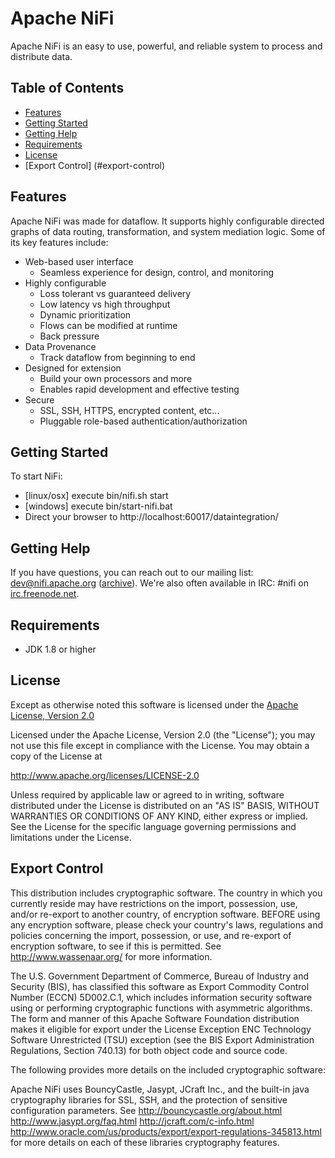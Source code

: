 <!--
  Licensed to the Apache Software Foundation (ASF) under one or more
  contributor license agreements.  See the NOTICE file distributed with
  this work for additional information regarding copyright ownership.
  The ASF licenses this file to You under the Apache License, Version 2.0
  (the "License"); you may not use this file except in compliance with
  the License.  You may obtain a copy of the License at
      http://www.apache.org/licenses/LICENSE-2.0
  Unless required by applicable law or agreed to in writing, software
  distributed under the License is distributed on an "AS IS" BASIS,
  WITHOUT WARRANTIES OR CONDITIONS OF ANY KIND, either express or implied.
  See the License for the specific language governing permissions and
  limitations under the License.
-->
# Apache NiFi

Apache NiFi is an easy to use, powerful, and reliable system to process and distribute data.

## Table of Contents

- [Features](#features)
- [Getting Started](#getting-started)
- [Getting Help](#getting-help)
- [Requirements](#requirements)
- [License](#license)
- [Export Control] (#export-control)

## Features

Apache NiFi was made for dataflow. It supports highly configurable directed graphs of data routing, transformation, and system mediation logic. Some of its key features include:

- Web-based user interface
  - Seamless experience for design, control, and monitoring
- Highly configurable
  - Loss tolerant vs guaranteed delivery
  - Low latency vs high throughput
  - Dynamic prioritization
  - Flows can be modified at runtime
  - Back pressure
- Data Provenance
  - Track dataflow from beginning to end
- Designed for extension
  - Build your own processors and more
  - Enables rapid development and effective testing
- Secure
  - SSL, SSH, HTTPS, encrypted content, etc...
  - Pluggable role-based authentication/authorization

## Getting Started

To start NiFi:
- [linux/osx] execute bin/nifi.sh start
- [windows] execute bin/start-nifi.bat
- Direct your browser to http://localhost:60017/dataintegration/

## Getting Help
If you have questions, you can reach out to our mailing list: dev@nifi.apache.org
([archive](http://mail-archives.apache.org/mod_mbox/nifi-dev)).
We're also often available in IRC: #nifi on
[irc.freenode.net](http://webchat.freenode.net/?channels=#nifi).

## Requirements
* JDK 1.8 or higher

## License

Except as otherwise noted this software is licensed under the
[Apache License, Version 2.0](http://www.apache.org/licenses/LICENSE-2.0.html)

Licensed under the Apache License, Version 2.0 (the "License");
you may not use this file except in compliance with the License.
You may obtain a copy of the License at

  http://www.apache.org/licenses/LICENSE-2.0

Unless required by applicable law or agreed to in writing, software
distributed under the License is distributed on an "AS IS" BASIS,
WITHOUT WARRANTIES OR CONDITIONS OF ANY KIND, either express or implied.
See the License for the specific language governing permissions and
limitations under the License.

## Export Control

This distribution includes cryptographic software. The country in which you 
currently reside may have restrictions on the import, possession, use, and/or
re-export to another country, of encryption software. BEFORE using any 
encryption software, please check your country's laws, regulations and 
policies concerning the import, possession, or use, and re-export of encryption
software, to see if this is permitted. See <http://www.wassenaar.org/> for more
information.

The U.S. Government Department of Commerce, Bureau of Industry and Security 
(BIS), has classified this software as Export Commodity Control Number (ECCN) 
5D002.C.1, which includes information security software using or performing 
cryptographic functions with asymmetric algorithms. The form and manner of this
Apache Software Foundation distribution makes it eligible for export under the 
License Exception ENC Technology Software Unrestricted (TSU) exception (see the
BIS Export Administration Regulations, Section 740.13) for both object code and
source code.

The following provides more details on the included cryptographic software: 

Apache NiFi uses BouncyCastle, Jasypt, JCraft Inc., and the built-in 
java cryptography libraries for SSL, SSH, and the protection
of sensitive configuration parameters. See 
http://bouncycastle.org/about.html
http://www.jasypt.org/faq.html
http://jcraft.com/c-info.html
http://www.oracle.com/us/products/export/export-regulations-345813.html
for more details on each of these libraries cryptography features.
